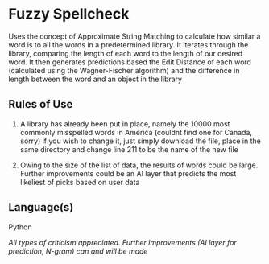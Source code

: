 # Fuzzy Spellcheck

Uses the concept of Approximate String Matching to calculate how similar a word is to 
all the words in a predetermined library. It iterates through the library, comparing 
the length of each word to the length of our desired word. It then generates predictions
based the Edit Distance of each word (calculated using the Wagner-Fischer algorithm) 
and the difference in length between the word and an object in the library

## Rules of Use

1. A library has already been put in place, namely the 10000 most commonly misspelled words
in America (couldnt find one for Canada, sorry) if you wish to change it, just simply 
download the file, place in the same directory and change line 211 to be the name of the new file

2. Owing to the size of the list of data, the results of words could be large. Further 
improvements could be an AI layer that predicts the most likeliest of picks based on
user data


## Language(s)
Python

*All types of criticism appreciated. Further improvements (AI layer for prediction, N-gram) can and 
will be made*
